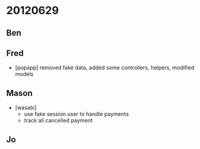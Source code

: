 # 20120629

## Ben



## Fred
- [popapp] removed fake data, added some controllers, helpers, modified models



## Mason
- [wasabi]
  - use fake session user to handle payments
  - track all cancelled payment



## Jo
